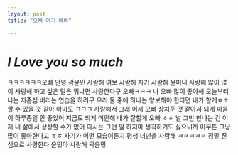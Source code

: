```yaml
---
layout: post
title: "오빠 여기 봐봐"

---
```


# **_I Love you so much_**

ㅋㅋㅋㅋㅋㅋ오빠 안녕 곽윤민 사랑해 여보 사랑해 자기 사랑해 윤미니 사랑해 많이 많이 사랑해
하고 싶은 말은 뭐냐면 사랑한다구 오빠ㅋㅋㅋ 나 오빠 많이 좋아해 오늘부터 나는 자존심 버리는 연습을 하려구
우리 둘 중에 하나는 양보해야 한다면 내가 할게ㅎㅎ 할 수 있을 것 같아 아마도 ㅋㅋㅋ 사랑해서 그래
어제 오빠 상처준 것 같아서 되게 마음이 하루종일 안 좋았어 지금도 되게 미안해 
내가 잘할게 오빠 ㅎㅎ 널 그만 만나는 건 이제 내 삶에서 상상할 수가 없어 다시는 그런 말 하지마 생각하기도 싫으니까 
아무튼 그냥 많이 좋아한다고 ㅎㅎ 자기가 어떤 모습이든지 평생 너만을 사랑해 ㅋㅋㅋㅋㅋ
정말 진심으로 사랑한다 윤민아
사랑해 곽윤민